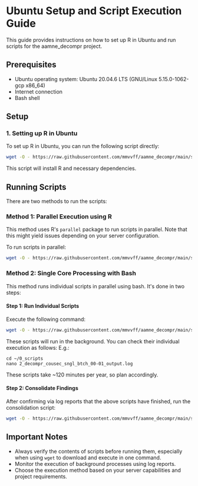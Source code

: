 # Ubuntu Setup and Script Execution Guide

This guide provides instructions on how to set up R in Ubuntu and run scripts for the aamne_decompr project.

## Prerequisites

- Ubuntu operating system: Ubuntu 20.04.6 LTS (GNU/Linux 5.15.0-1062-gcp x86_64)
- Internet connection
- Bash shell

## Setup

### 1. Setting up R in Ubuntu

To set up R in Ubuntu, you can run the following script directly:

```bash
wget -O - https://raw.githubusercontent.com/mmvvff/aamne_decompr/main/src/0_ubuntu_example_run/0_ubuntu_setup_rserver.bash | bash
```

This script will install R and necessary dependencies.

## Running Scripts

There are two methods to run the scripts:

### Method 1: Parallel Execution using R

This method uses R's `parallel` package to run scripts in parallel. Note that this might yield issues depending on your server configuration.

To run scripts in parallel:

```bash
wget -O - https://raw.githubusercontent.com/mmvvff/aamne_decompr/main/src/0_ubuntu_example_run/1_ubuntu_example_prll.bash | bash
```

### Method 2: Single Core Processing with Bash

This method runs individual scripts in parallel using bash. It's done in two steps:

#### Step 1: Run Individual Scripts

Execute the following command:

```bash
wget -O - https://raw.githubusercontent.com/mmvvff/aamne_decompr/main/src/0_ubuntu_example_run/1_ubuntu_example_sngl_1.bash | bash
```

These scripts will run in the background. You can check their individual execution as follows:
E.g.:
```
cd ~/0_scripts
nano 2_decompr_cousec_sngl_btch_00-01_output.log
```

These scripts take ~120 minutes per year, so plan accordingly.

#### Step 2: Consolidate Findings

After confirming via log reports that the above scripts have finished, run the consolidation script:

```bash
wget -O - https://raw.githubusercontent.com/mmvvff/aamne_decompr/main/src/0_ubuntu_example_run/1_ubuntu_example_sngl_2.bash | bash
```

## Important Notes

- Always verify the contents of scripts before running them, especially when using `wget` to download and execute in one command.
- Monitor the execution of background processes using log reports.
- Choose the execution method based on your server capabilities and project requirements.
